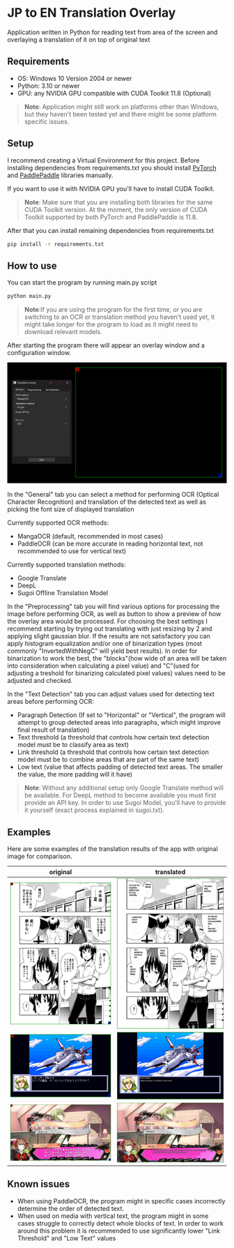 # JP to EN Translation Overlay
Application written in Python for reading text from area of the screen and overlaying a translation of it on top of original text

## Requirements
- OS: Windows 10 Version 2004 or newer
- Python: 3.10 or newer
- GPU: any NVIDIA GPU compatible with CUDA Toolkit 11.8 (Optional)

>**Note**: Application might still work on platforms other than Windows, but they haven't been tested yet and there might be some platform specific issues.

## Setup
I recommend creating a Virtual Environment for this project.
Before installing dependencies from requirements.txt you should install [PyTorch](https://pytorch.org/get-started/locally/#start-locally) and [PaddlePaddle](https://www.paddlepaddle.org.cn/en/install/quick?docurl=/documentation/docs/en/develop/install/pip/windows-pip_en.html) libraries manually.

If you want to use it with NVIDIA GPU you'll have to install CUDA Toolkit.
>**Note**: Make sure that you are installing both libraries for the same CUDA Toolkit version. At the moment, the only version of CUDA Toolkit supported by both PyTorch and PaddlePaddle is 11.8.

After that you can install remaining dependencies from requirements.txt
```bash
pip install -r requirements.txt
```
## How to use
You can start the program by running main.py script
```bash
python main.py
```
>**Note**:If you are using the program for the first time, or you are switching to an OCR or translation method you haven't used yet, it might take longer for the program to load as it might need to download relevant models.

After starting the program there will appear an overlay window and a configuration window.

![](images/application.png)

In the "General" tab you can select a method for performing OCR (Optical Character Recognition) and translation of the detected text as well as picking the font size of displayed translation

Currently supported OCR methods:
- MangaOCR (default, recommended in most cases)
- PaddleOCR (can be more accurate in reading horizontal text, not recommended to use for vertical text)

Currently supported translation methods:
- Google Translate
- DeepL
- Sugoi Offline Translation Model

In the "Preprocessing" tab you will find various options for processing the image before performing OCR, as well as button to show a preview of how the overlay area would be processed. 
For choosing the best settings I recommend starting by trying out translating with just resizing by 2 and applying slight gaussian blur. 
If the results are not satisfactory you can apply histogram equalization and/or one of binarization types (most commonly "InvertedWithNegC" will yield best results).
In order for binarization to work the best, the "blocks"(how wide of an area will be taken into consideration when calculating a pixel value) and "C"(used for adjusting a treshold for binarizing calculated pixel values) values need to be adjusted and checked.


In the "Text Detection" tab you can adjust values used for detecting text areas before performing OCR:

- Paragraph Detection (If set to "Horizontal" or "Vertical", the program will attempt to group detected areas into paragraphs, which might improve final result of translation)
- Text threshold (a threshold that controls how certain text detection model must be to classify area as text)
- Link threshold (a threshold that controls how certain text detection model must be to combine areas that are part of the same text)
- Low text (value that affects padding of detected text areas. The smaller the value, the more padding will it have)

>**Note**: Without any additional setup only Google Translate method will be available. For DeepL method to become available you must first provide an API key. In order to use Sugoi Model, you'll have to provide it yourself (exact process explained in sugoi.txt).


## Examples
Here are some examples of the translation results of the app with original image for comparison.

| original                      | translated                   |
|-------------------------------|------------------------------|
| ![](images/before/image1.png) | ![](images/after/image1.png) |
| ![](images/before/image2.png) | ![](images/after/image2.png) |
| ![](images/before/image3.png) | ![](images/after/image3.png) |


## Known issues
- When using PaddleOCR, the program might in specific cases incorrectly determine the order of detected text.
- When used on media with vertical text, the program might in some cases struggle to correctly detect whole blocks of text. In order to work around this problem it is recommended to use significantly lower "Link Threshold" and "Low Text" values
